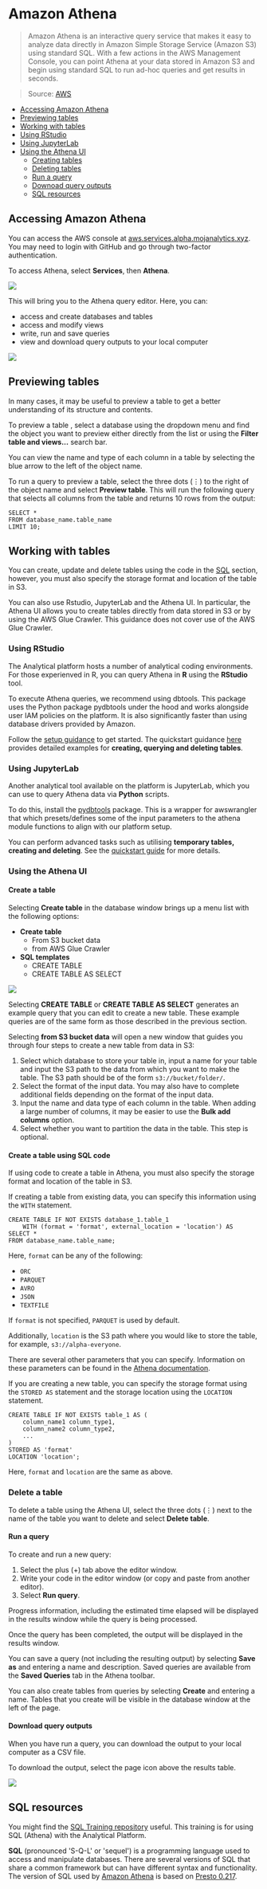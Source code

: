 # Amazon Athena
> Amazon Athena is an interactive query service that makes it easy to analyze data directly in Amazon Simple Storage Service (Amazon S3) using standard SQL. With a few actions in the AWS Management Console, you can point Athena at your data stored in Amazon S3 and begin using standard SQL to run ad-hoc queries and get results in seconds.

> Source: [AWS](https://docs.aws.amazon.com/athena/latest/ug/what-is.html)

<!-- @import "[TOC]" {cmd="toc" depthFrom=2 depthTo=6 orderedList=false} -->
<!-- code_chunk_output -->
- [Accessing Amazon Athena](#accessing-amazon-athena)
- [Previewing tables](#previewing-tables)
- [Working with tables](#working-with-tables)
- [Using RStudio](#using-rstudio)
- [Using JupyterLab](#using-jupyterlab)
- [Using the Athena UI](#using-the-athena-ui)
  - [Creating tables](#create-a-table)
  - [Deleting tables](#delete-a-table)
  - [Run a query](#run-a-query)
  - [Downoad query outputs](#download-query-outputs)
  - [SQL resources](#sql-resources)
<!-- /code_chunk_output -->

## Accessing Amazon Athena

You can access the AWS console at [aws.services.alpha.mojanalytics.xyz](https://aws.services.alpha.mojanalytics.xyz). You may need to login with GitHub and go through two-factor authentication.

To access Athena, select **Services**, then **Athena**.

![](../../../images/curated-databases/access-athena-2.png)

This will bring you to the Athena query editor. Here, you can:

- access and create databases and tables
- access and modify views
- write, run and save queries
- view and download query outputs to your local computer

![](../../../images/curated-databases/access-athena-3.png)

## Previewing tables

In many cases, it may be useful to preview a table to get a better understanding of its structure and contents.

To preview a table , select a database using the dropdown menu and find the object you want to preview either directly from the list or using the **Filter table and views...** search bar.

You can view the name and type of each column in a table by selecting the blue arrow to the left of the object name.

To run a query to preview a table, select the three dots (⋮) to the right of the object name and select **Preview table**. This will run the following query that selects all columns from the table and returns 10 rows from the output:

```
SELECT *
FROM database_name.table_name
LIMIT 10;
```

## Working with tables

You can create, update and delete tables using the code in the [SQL](./sql) section, however, you must also specify the storage format and location of the table in S3.

You can also use Rstudio, JupyterLab and the Athena UI. In particular, the Athena UI allows you to create tables directly from data stored in S3 or by using the AWS Glue Crawler. This guidance does not cover use of the AWS Glue Crawler.

### Using RStudio

The Analytical platform hosts a number of analytical coding environments. For those experienved in R, you can query Athena in __R__ using the __RStudio__ tool.

To execute Athena queries, we recommend using dbtools. This package uses the Python package pydbtools under the hood and works alongside user IAM policies on the platform. It is also significantly faster than using database drivers provided by Amazon.

Follow the [setup guidance](https://github.com/moj-analytical-services/dbtools/#setup) to get started. The quickstart guidance [here](https://github.com/moj-analytical-services/dbtools/#examples) provides detailed examples for __creating, querying and deleting tables__.


### Using JupyterLab

Another analytical tool available on the platform is JupyterLab, which you can use to query Athena data via __Python__ scripts.

To do this, install the [pydbtools](https://github.com/moj-analytical-services/pydbtools/) package. This is a wrapper for awswrangler that which presets/defines some of the input parameters to the athena module functions to align with our platform setup.

You can perform advanced tasks such as utilising __temporary tables, creating and deleting__. See the [quickstart guide](https://github.com/moj-analytical-services/pydbtools/#quickstart-guide) for more details.


### Using the Athena UI

#### Create a table
Selecting **Create table** in the database window brings up a menu list with the following options:

- **Create table**
  - From S3 bucket data
  - from AWS Glue Crawler
- **SQL templates**
  - CREATE TABLE
  - CREATE TABLE AS SELECT

![](../../../images/curated-databases/athena-create-1.png)

Selecting **CREATE TABLE** or **CREATE TABLE AS SELECT** generates an example query that you can edit to create a new table. These example queries are of the same form as those described in the previous section.

Selecting **from S3 bucket data** will open a new window that guides you through four steps to create a new table from data in S3:

1. Select which database to store your table in, input a name for your table and input the S3 path to the data from which you want to make the table. The S3 path should be of the form `s3://bucket/folder/`.
2. Select the format of the input data. You may also have to complete additional fields depending on the format of the input data.
3. Input the name and data type of each column in the table. When adding a large number of columns, it may be easier to use the **Bulk add columns** option.
4. Select whether you want to partition the data in the table. This step is optional.


#### Create a table using SQL code

If using code to create a table in Athena, you must also specify the storage format and location of the table in S3.

If creating a table from existing data, you can specify this information using the `WITH` statement.

```
CREATE TABLE IF NOT EXISTS database_1.table_1
    WITH (format = 'format', external_location = 'location') AS
SELECT *
FROM database_name.table_name;
```

Here, `format` can be any of the following:

- `ORC`
- `PARQUET`
- `AVRO`
- `JSON`
- `TEXTFILE`

If `format` is not specified, `PARQUET` is used by default.

Additionally, `location` is the S3 path where you would like to store the table, for example, `s3://alpha-everyone`.

There are several other parameters that you can specify. Information on these parameters can be found in the [Athena documentation](https://docs.aws.amazon.com/athena/latest/ug/create-table-as.html).

If you are creating a new table, you can specify the storage format using the `STORED AS` statement and the storage location using the `LOCATION` statement.

```
CREATE TABLE IF NOT EXISTS table_1 AS (
    column_name1 column_type1,
    column_name2 column_type2,
    ...
)
STORED AS 'format'
LOCATION 'location';
```

Here, `format` and `location` are the same as above.


### Delete a table

To delete a table using the Athena UI, select the three dots (⋮) next to the name of the table you want to delete and select **Delete table**. 

#### Run a query

To create and run a new query:

1.  Select the plus (+) tab above the editor window.
2.  Write your code in the editor window (or copy and paste from another editor).
3.  Select **Run query**.

Progress information, including the estimated time elapsed will be displayed in the results window while the query is being processed.

Once the query has been completed, the output will be displayed in the results window.

You can save a query (not including the resulting output) by selecting **Save as** and entering a name and description. Saved queries are available from the **Saved Queries** tab in the Athena toolbar.

You can also create tables from queries by selecting **Create** and entering a name. Tables that you create will be visible in the database window at the left of the page.

#### Download query outputs

When you have run a query, you can download the output to your local computer as a CSV file.

To download the output, select the page icon above the results table.

![](../../../images/curated-databases/athena-create-4.png)


## SQL resources

You might find the [SQL Training repository](https://github.com/moj-analytical-services/sql_training) useful. This training is for using SQL (Athena) with the Analytical Platform.

__SQL__ (pronounced 'S-Q-L' or 'sequel') is a programming language used to access and manipulate databases. There are several versions of SQL that share a common framework but can have different syntax and functionality. The version of SQL used by [Amazon Athena](https://docs.aws.amazon.com/athena/latest/ug/what-is.html) is based on [Presto 0.217](https://prestodb.io/docs/0.217/index.html).
